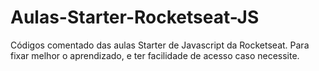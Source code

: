 # Aulas-Starter-Rocketseat-JS
Códigos comentado das aulas Starter de Javascript da Rocketseat.
Para fixar melhor o aprendizado,  e ter facilidade de acesso caso necessite.
